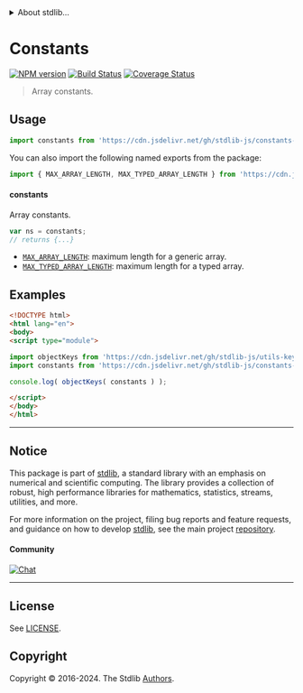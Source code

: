 <!--

@license Apache-2.0

Copyright (c) 2018 The Stdlib Authors.

Licensed under the Apache License, Version 2.0 (the "License");
you may not use this file except in compliance with the License.
You may obtain a copy of the License at

   http://www.apache.org/licenses/LICENSE-2.0

Unless required by applicable law or agreed to in writing, software
distributed under the License is distributed on an "AS IS" BASIS,
WITHOUT WARRANTIES OR CONDITIONS OF ANY KIND, either express or implied.
See the License for the specific language governing permissions and
limitations under the License.

-->


<details>
  <summary>
    About stdlib...
  </summary>
  <p>We believe in a future in which the web is a preferred environment for numerical computation. To help realize this future, we've built stdlib. stdlib is a standard library, with an emphasis on numerical and scientific computation, written in JavaScript (and C) for execution in browsers and in Node.js.</p>
  <p>The library is fully decomposable, being architected in such a way that you can swap out and mix and match APIs and functionality to cater to your exact preferences and use cases.</p>
  <p>When you use stdlib, you can be absolutely certain that you are using the most thorough, rigorous, well-written, studied, documented, tested, measured, and high-quality code out there.</p>
  <p>To join us in bringing numerical computing to the web, get started by checking us out on <a href="https://github.com/stdlib-js/stdlib">GitHub</a>, and please consider <a href="https://opencollective.com/stdlib">financially supporting stdlib</a>. We greatly appreciate your continued support!</p>
</details>

# Constants

[![NPM version][npm-image]][npm-url] [![Build Status][test-image]][test-url] [![Coverage Status][coverage-image]][coverage-url] <!-- [![dependencies][dependencies-image]][dependencies-url] -->

> Array constants.



<section class="usage">

## Usage

```javascript
import constants from 'https://cdn.jsdelivr.net/gh/stdlib-js/constants-array@v0.2.1-esm/index.mjs';
```

You can also import the following named exports from the package:

```javascript
import { MAX_ARRAY_LENGTH, MAX_TYPED_ARRAY_LENGTH } from 'https://cdn.jsdelivr.net/gh/stdlib-js/constants-array@v0.2.1-esm/index.mjs';
```

#### constants

Array constants.

```javascript
var ns = constants;
// returns {...}
```

<!-- <toc pattern="*"> -->

<div class="namespace-toc">

-   <span class="signature">[`MAX_ARRAY_LENGTH`][@stdlib/constants/array/max-array-length]</span><span class="delimiter">: </span><span class="description">maximum length for a generic array.</span>
-   <span class="signature">[`MAX_TYPED_ARRAY_LENGTH`][@stdlib/constants/array/max-typed-array-length]</span><span class="delimiter">: </span><span class="description">maximum length for a typed array.</span>

</div>

<!-- </toc> -->

</section>

<!-- /.usage -->

<section class="examples">

## Examples

<!-- TODO: better examples -->

<!-- eslint no-undef: "error" -->

```html
<!DOCTYPE html>
<html lang="en">
<body>
<script type="module">

import objectKeys from 'https://cdn.jsdelivr.net/gh/stdlib-js/utils-keys@esm/index.mjs';
import constants from 'https://cdn.jsdelivr.net/gh/stdlib-js/constants-array@v0.2.1-esm/index.mjs';

console.log( objectKeys( constants ) );

</script>
</body>
</html>
```

</section>

<!-- /.examples -->

<!-- Section for related `stdlib` packages. Do not manually edit this section, as it is automatically populated. -->

<section class="related">

</section>

<!-- /.related -->

<!-- Section for all links. Make sure to keep an empty line after the `section` element and another before the `/section` close. -->


<section class="main-repo" >

* * *

## Notice

This package is part of [stdlib][stdlib], a standard library with an emphasis on numerical and scientific computing. The library provides a collection of robust, high performance libraries for mathematics, statistics, streams, utilities, and more.

For more information on the project, filing bug reports and feature requests, and guidance on how to develop [stdlib][stdlib], see the main project [repository][stdlib].

#### Community

[![Chat][chat-image]][chat-url]

---

## License

See [LICENSE][stdlib-license].


## Copyright

Copyright &copy; 2016-2024. The Stdlib [Authors][stdlib-authors].

</section>

<!-- /.stdlib -->

<!-- Section for all links. Make sure to keep an empty line after the `section` element and another before the `/section` close. -->

<section class="links">

[npm-image]: http://img.shields.io/npm/v/@stdlib/constants-array.svg
[npm-url]: https://npmjs.org/package/@stdlib/constants-array

[test-image]: https://github.com/stdlib-js/constants-array/actions/workflows/test.yml/badge.svg?branch=v0.2.1
[test-url]: https://github.com/stdlib-js/constants-array/actions/workflows/test.yml?query=branch:v0.2.1

[coverage-image]: https://img.shields.io/codecov/c/github/stdlib-js/constants-array/main.svg
[coverage-url]: https://codecov.io/github/stdlib-js/constants-array?branch=main

<!--

[dependencies-image]: https://img.shields.io/david/stdlib-js/constants-array.svg
[dependencies-url]: https://david-dm.org/stdlib-js/constants-array/main

-->

[chat-image]: https://img.shields.io/gitter/room/stdlib-js/stdlib.svg
[chat-url]: https://app.gitter.im/#/room/#stdlib-js_stdlib:gitter.im

[stdlib]: https://github.com/stdlib-js/stdlib

[stdlib-authors]: https://github.com/stdlib-js/stdlib/graphs/contributors

[umd]: https://github.com/umdjs/umd
[es-module]: https://developer.mozilla.org/en-US/docs/Web/JavaScript/Guide/Modules

[deno-url]: https://github.com/stdlib-js/constants-array/tree/deno
[deno-readme]: https://github.com/stdlib-js/constants-array/blob/deno/README.md
[umd-url]: https://github.com/stdlib-js/constants-array/tree/umd
[umd-readme]: https://github.com/stdlib-js/constants-array/blob/umd/README.md
[esm-url]: https://github.com/stdlib-js/constants-array/tree/esm
[esm-readme]: https://github.com/stdlib-js/constants-array/blob/esm/README.md
[branches-url]: https://github.com/stdlib-js/constants-array/blob/main/branches.md

[stdlib-license]: https://raw.githubusercontent.com/stdlib-js/constants-array/main/LICENSE

<!-- <toc-links> -->

[@stdlib/constants/array/max-array-length]: https://github.com/stdlib-js/constants-array-max-array-length/tree/esm

[@stdlib/constants/array/max-typed-array-length]: https://github.com/stdlib-js/constants-array-max-typed-array-length/tree/esm

<!-- </toc-links> -->

</section>

<!-- /.links -->
